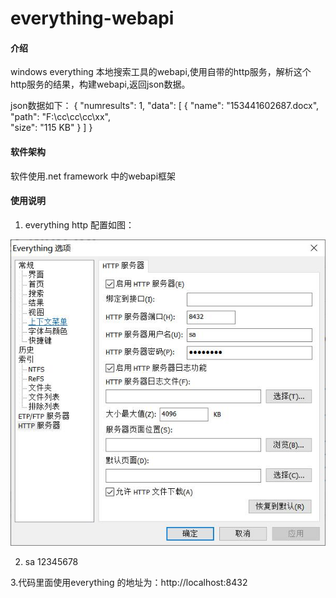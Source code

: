 # everything-webapi

#### 介绍
windows everything 本地搜索工具的webapi,使用自带的http服务，解析这个http服务的结果，构建webapi,返回json数据。

json数据如下：
{
    "numresults": 1,
    "data": [
        {
            "name": "153441602687.docx",
            "path": "F:\\cc\\cc\\cc\\xx",           
            "size": "115 KB"
        }
    ]
}

#### 软件架构
软件使用.net framework 中的webapi框架



#### 使用说明

1. everything http 配置如图：

![输入图片说明](everythingHTTP%E6%9C%8D%E5%8A%A1%E9%85%8D%E7%BD%AE.jpg)

2.  sa 12345678

3.代码里面使用everything 的地址为：http://localhost:8432

